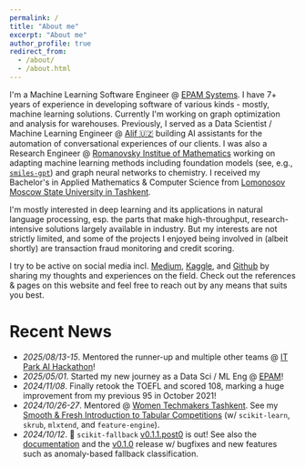 ```yaml
---
permalink: /
title: "About me"
excerpt: "About me"
author_profile: true
redirect_from: 
  - /about/
  - /about.html
---
```


I'm a Machine Learning Software Engineer @ [EPAM Systems](https://epam.com). I have 7+ years of
experience in developing software of various kinds - mostly, machine learning solutions. Currently
I'm working on graph optimization and analysis for warehouses. Previously, I served as a
Data Scientist / Machine Learning Engineer @ [Alif 🇺🇿](https://aliftech.uz) building AI assistants for
the automation of conversational experiences of our clients. I was also a Research Engineer
@ [Romanovsky Institue of Mathematics](https://en.mathinst.uz) working on adapting
machine learning methods including foundation models (see, e.g.,
[`smiles-gpt`](https://sanjaradylov.github.io/publication/smiles-gpt)) and graph neural networks to
chemistry. I received my Bachelor's in Applied Mathematics & Computer Science from
[Lomonosov Moscow State University in Tashkent](https://msu.ru/en/).

I'm mostly interested in deep learning and its applications in natural language processing, esp. the
parts that make high-throughput, research-intensive solutions largely available in industry. But my
interests are not strictly limited, and some of the projects I enjoyed being involved in (albeit
shortly) are transaction fraud monitoring and credit scoring.

I try to be active on social media incl. [Medium](https://medium.com/@sshadylov),
[Kaggle](https://www.kaggle.com/sshadylov), and [Github](https://github.com/sanjaradylov) by sharing
my thoughts and experiences on the field. Check out the references & pages on this website and feel
free to reach out by any means that suits you best.


# Recent News

* _2025/08/13-15_. Mentored the runner-up and multiple other teams @ [IT Park AI Hackathon](https://it-park.uz/en/itpark/news/results-of-the-first-corporate-ai-hackathon-at-it-park-uzbekistan)!
* _2025/05/01_. Started my new journey as a Data Sci / ML Eng @ [EPAM](https://epam.com)!
* _2024/11/08_. Finally retook the TOEFL and scored 108, marking a huge improvement from my previous 95 in October 2021!
* _2024/10/26-27_. Mentored @ [Women Techmakers Tashkent](https://www.instagram.com/wtm.tashkent/). See my
  [Smooth & Fresh Introduction to Tabular Competitions](https://www.kaggle.com/code/sshadylov/smooth-fresh-intro-to-tabular-competitions-ii/)
  (w/ `scikit-learn`, `skrub`, `mlxtend`, and `feature-engine`).
* _2024/10/12_. 🎉 `scikit-fallback` [v0.1.1.post0](https://github.com/sanjaradylov/scikit-fallback/releases/tag/v0.1.1.post0) is out!
  See also the [documentation](https://scikit-fallback.readthedocs.io/en/latest/) and
  the [v0.1.0](https://github.com/sanjaradylov/scikit-fallback/releases/tag/v0.1.0) release w/ bugfixes and new features such as anomaly-based
  fallback classification.
